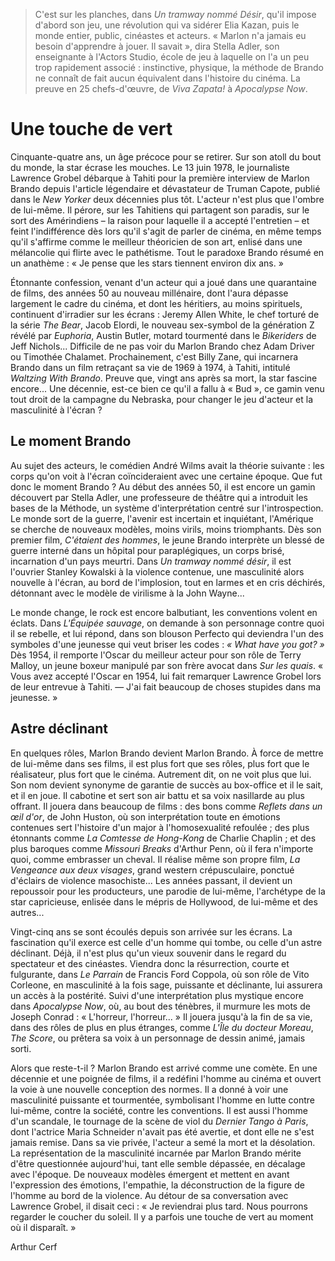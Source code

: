 > C'est sur les planches, dans _Un tramway nommé Désir_, qu'il impose d'abord son jeu, une révolution qui va sidérer Elia Kazan, puis le monde entier, public, cinéastes et acteurs. « Marlon n'a jamais eu besoin d'apprendre à jouer. Il savait », dira Stella Adler, son enseignante à l'Actors Studio, école de jeu à laquelle on l'a un peu trop rapidement associé : instinctive, physique, la méthode de Brando ne connaît de fait aucun équivalent dans l'histoire du cinéma. La preuve en 25 chefs-d'œuvre, de _Viva Zapata!_ à _Apocalypse Now_.

# Une touche de vert

Cinquante-quatre ans, un âge précoce pour se retirer. Sur son atoll du bout du monde, la star écrase les mouches. Le 13 juin 1978, le journaliste Lawrence Grobel débarque à Tahiti pour la première interview de Marlon Brando depuis l'article légendaire et dévastateur de Truman Capote, publié dans le _New Yorker_ deux décennies plus tôt. L'acteur n'est plus que l'ombre de lui-même. Il pérore, sur les Tahitiens qui partagent son paradis, sur le sort des Amérindiens – la raison pour laquelle il a accepté l'entretien – et feint l'indifférence dès lors qu'il s'agit de parler de cinéma, en même temps qu'il s'affirme comme le meilleur théoricien de son art, enlisé dans une mélancolie qui flirte avec le pathétisme. Tout le paradoxe Brando résumé en un anathème : « Je pense que les stars tiennent environ dix ans. »

Étonnante confession, venant d'un acteur qui a joué dans une quarantaine de films, des années 50 au nouveau millénaire, dont l'aura dépasse largement le cadre du cinéma, et dont les héritiers, au moins spirituels, continuent d'irradier sur les écrans : Jeremy Allen White, le chef torturé de la série _The Bear_, Jacob Elordi, le nouveau sex-symbol de la génération Z révélé par _Euphoria_, Austin Butler, motard tourmenté dans le _Bikeriders_ de Jeff Nichols... Difficile de ne pas voir du Marlon Brando chez Adam Driver ou Timothée Chalamet. Prochainement, c'est Billy Zane, qui incarnera Brando dans un film retraçant sa vie de 1969 à 1974, à Tahiti, intitulé _Waltzing With Brando_. Preuve que, vingt ans après sa mort, la star fascine encore... Une décennie, est-ce bien ce qu'il a fallu à « Bud », ce gamin venu tout droit de la campagne du Nebraska, pour changer le jeu d'acteur et la masculinité à l'écran ?

## Le moment Brando

Au sujet des acteurs, le comédien André Wilms avait la théorie suivante : les corps qu'on voit à l'écran coïncideraient avec une certaine époque. Que fut donc le moment Brando ? Au début des années 50, il est encore un gamin découvert par Stella Adler, une professeure de théâtre qui a introduit les bases de la Méthode, un système d'interprétation centré sur l'introspection. Le monde sort de la guerre, l'avenir est incertain et inquiétant, l'Amérique se cherche de nouveaux modèles, moins virils, moins triomphants. Dès son premier film, _C'étaient des hommes_, le jeune Brando interprète un blessé de guerre interné dans un hôpital pour paraplégiques, un corps brisé, incarnation d'un pays meurtri. Dans _Un tramway nommé désir_, il est l'ouvrier Stanley Kowalski à la violence contenue, une masculinité alors nouvelle à l'écran, au bord de l'implosion, tout en larmes et en cris déchirés, détonnant avec le modèle de virilisme à la John Wayne...

Le monde change, le rock est encore balbutiant, les conventions volent en éclats. Dans _L'Équipée sauvage_, on demande à son personnage contre quoi il se rebelle, et lui répond, dans son blouson Perfecto qui deviendra l'un des symboles d'une jeunesse qui veut briser les codes : _« What have you got? »_ Dès 1954, il remporte l'Oscar du meilleur acteur pour son rôle de Terry Malloy, un jeune boxeur manipulé par son frère avocat dans _Sur les quais_. « Vous avez accepté l'Oscar en 1954, lui fait remarquer Lawrence Grobel lors de leur entrevue à Tahiti. — J'ai fait beaucoup de choses stupides dans ma jeunesse. »

## Astre déclinant

En quelques rôles, Marlon Brando devient Marlon Brando. À force de mettre de lui-même dans ses films, il est plus fort que ses rôles, plus fort que le réalisateur, plus fort que le cinéma. Autrement dit, on ne voit plus que lui. Son nom devient synonyme de garantie de succès au box-office et il le sait, et il en joue. Il cabotine et sert son air battu et sa voix nasillarde au plus offrant. Il jouera dans beaucoup de films : des bons comme _Reflets dans un œil d'or_, de John Huston, où son interprétation toute en émotions contenues sert l'histoire d'un major à l'homosexualité refoulée ; des plus étonnants comme _La Comtesse de Hong-Kong_ de Charlie Chaplin ; et des plus baroques comme _Missouri Breaks_ d'Arthur Penn, où il fera n'importe quoi, comme embrasser un cheval. Il réalise même son propre film, _La Vengeance aux deux visages_, grand western crépusculaire, ponctué d'éclairs de violence masochiste... Les années passant, il devient un repoussoir pour les producteurs, une parodie de lui-même, l'archétype de la star capricieuse, enlisée dans le mépris de Hollywood, de lui-même et des autres...

Vingt-cinq ans se sont écoulés depuis son arrivée sur les écrans. La fascination qu'il exerce est celle d'un homme qui tombe, ou celle d'un astre déclinant. Déjà, il n'est plus qu'un vieux souvenir dans le regard du spectateur et des cinéastes. Viendra donc la résurrection, courte et fulgurante, dans _Le Parrain_ de Francis Ford Coppola, où son rôle de Vito Corleone, en masculinité à la fois sage, puissante et déclinante, lui assurera un accès à la postérité. Suivi d'une interprétation plus mystique encore dans _Apocalypse Now_, où, au bout des ténèbres, il murmure les mots de Joseph Conrad : « L'horreur, l'horreur... » Il jouera jusqu'à la fin de sa vie, dans des rôles de plus en plus étranges, comme _L'Île du docteur Moreau_, _The Score_, ou prêtera sa voix à un personnage de dessin animé, jamais sorti.

Alors que reste-t-il ? Marlon Brando est arrivé comme une comète. En une décennie et une poignée de films, il a redéfini l'homme au cinéma et ouvert la voie à une nouvelle conception des normes. Il a donné à voir une masculinité puissante et tourmentée, symbolisant l'homme en lutte contre lui-même, contre la société, contre les conventions. Il est aussi l'homme d'un scandale, le tournage de la scène de viol du _Dernier Tango à Paris_, dont l'actrice Maria Schneider n'avait pas été avertie, et dont elle ne s'est jamais remise. Dans sa vie privée, l'acteur a semé la mort et la désolation. La représentation de la masculinité incarnée par Marlon Brando mérite d'être questionnée aujourd'hui, tant elle semble dépassée, en décalage avec l'époque. De nouveaux modèles émergent et mettent en avant l'expression des émotions, l'empathie, la déconstruction de la figure de l'homme au bord de la violence. Au détour de sa conversation avec Lawrence Grobel, il disait ceci : « Je reviendrai plus tard. Nous pourrons regarder le coucher du soleil. Il y a parfois une touche de vert au moment où il disparaît. »

<div class="author">Arthur Cerf</div>
